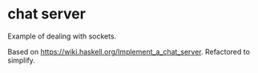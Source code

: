 # chat server

Example of dealing with sockets.

Based on https://wiki.haskell.org/Implement_a_chat_server.
Refactored to simplify.
